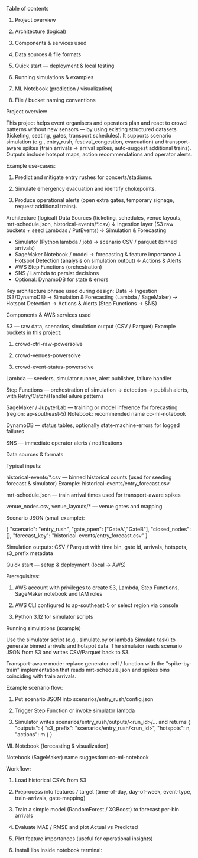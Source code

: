 Table of contents

1. Project overview

2. Architecture (logical)

3. Components & services used

4. Data sources & file formats

5. Quick start — deployment & local testing

6. Running simulations & examples

7. ML Notebook (prediction / visualization)

8. File / bucket naming conventions

Project overview

This project helps event organisers and operators plan and react to crowd patterns without new sensors — by using existing structured datasets (ticketing, seating, gates, transport schedules). It supports scenario simulation (e.g., entry_rush, festival_congestion, evacuation) and transport-aware spikes (train arrivals → arrival spikes, auto-suggest additional trains). Outputs include hotspot maps, action recommendations and operator alerts.

Example use-cases:

1. Predict and mitigate entry rushes for concerts/stadiums.

2. Simulate emergency evacuation and identify chokepoints.

4. Produce operational alerts (open extra gates, temporary signage, request additional trains).

Architecture (logical)
Data Sources (ticketing, schedules, venue layouts, mrt-schedule.json, historical-events/*.csv)
      ↓
Ingestion layer (S3 raw buckets + seed Lambdas / PutEvents)
      ↓
Simulation & Forecasting
   - Simulator (Python lambda / job) → scenario CSV / parquet (binned arrivals)
   - SageMaker Notebook / model → forecasting & feature importance
      ↓
Hotspot Detection (analysis on simulation output)
      ↓
Actions & Alerts
   - AWS Step Functions (orchestration)
   - SNS / Lambda to persist decisions
   - Optional: DynamoDB for state & errors

Key architecture phrase used during design:
Data → Ingestion (S3/DynamoDB) → Simulation & Forecasting (Lambda / SageMaker) → Hotspot Detection → Actions & Alerts (Step Functions → SNS)

Components & AWS services used

S3 — raw data, scenarios, simulation output (CSV / Parquet)
Example buckets in this project:

1. crowd-ctrl-raw-powersolve

2. crowd-venues-powersolve

3. crowd-event-status-powersolve

Lambda — seeders, simulator runner, alert publisher, failure handler

Step Functions — orchestration of simulation → detection → publish alerts, with Retry/Catch/HandleFailure patterns

SageMaker / JupyterLab — training or model inference for forecasting (region: ap-southeast-5)
Notebook: recommended name cc-ml-notebook

DynamoDB — status tables, optionally state-machine-errors for logged failures

SNS — immediate operator alerts / notifications

Data sources & formats

Typical inputs:

historical-events/*.csv — binned historical counts (used for seeding forecast & simulator)
Example: historical-events/entry_forecast.csv

mrt-schedule.json — train arrival times used for transport-aware spikes

venue_nodes.csv, venue_layouts/* — venue gates and mapping

Scenario JSON (small example):

{
  "scenario": "entry_rush",
  "gate_open": ["GateA","GateB"],
  "closed_nodes": [],
  "forecast_key": "historical-events/entry_forecast.csv"
}

Simulation outputs: CSV / Parquet with time bin, gate id, arrivals, hotspots, s3_prefix metadata

Quick start — setup & deployment (local → AWS)

Prerequisites:

1. AWS account with privileges to create S3, Lambda, Step Functions, SageMaker notebook and IAM roles

2. AWS CLI configured to ap-southeast-5 or select region via console

3. Python 3.12 for simulator scripts

Running simulations (example)

Use the simulator script (e.g., simulate.py or lambda Simulate task) to generate binned arrivals and hotspot data. The simulator reads scenario JSON from S3 and writes CSV/Parquet back to S3.

Transport-aware mode: replace generator cell / function with the "spike-by-train" implementation that reads mrt-schedule.json and spikes bins coinciding with train arrivals.

Example scenario flow:

1. Put scenario JSON into scenarios/entry_rush/config.json

2. Trigger Step Function or invoke simulator lambda

3. Simulator writes scenarios/entry_rush/outputs/<run_id>/... and returns { "outputs": { "s3_prefix": "scenarios/entry_rush/<run_id>", "hotspots": n, "actions": m } }

ML Notebook (forecasting & visualization)

Notebook (SageMaker) name suggestion: cc-ml-notebook

Workflow:

1. Load historical CSVs from S3

2. Preprocess into features / target (time-of-day, day-of-week, event-type, train-arrivals, gate-mapping)

3. Train a simple model (RandomForest / XGBoost) to forecast per-bin arrivals

4. Evaluate MAE / RMSE and plot Actual vs Predicted

5. Plot feature importances (useful for operational insights)

6. Install libs inside notebook terminal:
